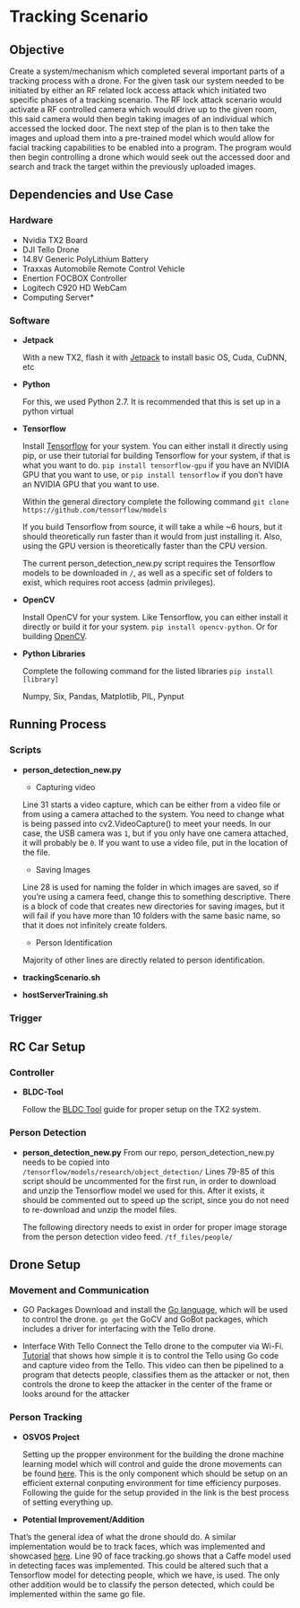 # Tracking Scenario
## Objective

Create a system/mechanism which completed several important parts of a tracking process with a drone. For the given task our system needed to be initiated by either an RF related lock access attack which initiated two specific phases of a tracking scenario. The RF lock attack scenario would activate a RF controlled camera which would drive up to the given room, this said camera would then begin taking images of an individual which accessed the locked door. The next step of the plan is to then take the images and upload them into a pre-trained model which would allow for facial tracking capabilities to be enabled into a program. The program would then begin controlling a drone which would seek out the accessed door and search and track the target within the previously uploaded images.

## Dependencies and Use Case
### Hardware
- Nvidia TX2 Board
- DJI Tello Drone
- 14.8V Generic PolyLithium Battery
- Traxxas Automobile Remote Control Vehicle
- Enertion FOCBOX Controller
- Logitech C920 HD WebCam
- Computing Server*

### Software
- **Jetpack**

  With a new TX2, flash it with [Jetpack](https://docs.nvidia.com/jetpack-l4t/2_1/content/developertools/mobile/jetpack/jetpack_l4t/2.0/jetpack_l4t_install.htm) to install basic OS, Cuda, CuDNN, etc
- **Python**
  
  For this, we used Python 2.7. It is recommended that this is set up in a python virtual 
- **Tensorflow** 
  
  Install [Tensorflow](https://www.tensorflow.org/install/) for your system. You can either install it directly using pip, or use their tutorial for building Tensorflow for your system, if that is what you want to do. `pip install tensorflow-gpu` if you have an NVIDIA GPU that you want to use, or `pip install tensorflow` if you don’t have an NVIDIA GPU that you want to use.
  
  Within the general directory complete the following command `git clone https://github.com/tensorflow/models`
  
  If you build Tensorflow from source, it will take a while ~6 hours, but it should theoretically run faster than it would from just installing it. Also, using the GPU version is theoretically faster than the CPU version.
  
  The current person_detection_new.py script requires the Tensorflow models to be downloaded in `/`, as well as a specific set of folders to exist, which requires root access (admin privileges). 
- **OpenCV**
  
  Install OpenCV for your system. Like Tensorflow, you can either install it directly or build it for your system.
`pip install opencv-python`. Or for building [OpenCV](https://docs.opencv.org/3.3.1/d7/d9f/tutorial_linux_install.html).

- **Python Libraries**

  Complete the following command for the listed libraries
  `pip install [library]`

  Numpy, Six, Pandas, Matplotlib, PIL, Pynput

## Running Process
### Scripts
 - **person_detection_new.py**
 
    - Capturing video
    
    Line 31 starts a video capture, which can be either from a video file or from using a camera attached to the system. You need to change what is being passed into cv2.VideoCapture() to meet your needs. In our case, the USB camera was `1`, but if you only have one camera attached, it will probably be `0`. If you want to use a video file, put in the location of the file.
  
    - Saving Images
    
    Line 28 is used for naming the folder in which images are saved, so if you’re using a camera feed, change this to something descriptive. There is a block of code that creates new directories for saving images, but it will fail if you have more than 10 folders with the same basic name, so that it does not infinitely create folders.
    
   - Person Identification
   
    Majority of other lines are directly related to person identification.
 
 - **trackingScenario.sh**
 
 
 
 - **hostServerTraining.sh**



### Trigger


## RC Car Setup
### Controller
 - **BLDC-Tool**
  
   Follow the [BLDC Tool](https://github.com/vedderb/bldc-tool) guide for proper setup on the TX2 system.
   
### Person Detection
 - **person_detection_new.py** 
    From our repo, person_detection_new.py needs to be copied into `/tensorflow/models/research/object_detection/`
Lines 79-85 of this script should be uncommented for the first run, in order to download and unzip the Tensorflow model we used for this. After it exists, it should be commented out to speed up the script, since you do not need to re-download and unzip the model files.

   The following directory needs to exist in order for proper image storage from the person detection video feed.
`/tf_files/people/`


## Drone Setup
### Movement and Communication
 - GO Packages
  Download and install the [Go language](https://golang.org/doc/install), which will be used to control the drone. `go get` the GoCV and GoBot packages, which includes a driver for interfacing with the Tello drone.

 - Interface With Tello
  Connect the Tello drone to the computer via Wi-Fi.  [Tutorial](https://gobot.io/blog/2018/04/20/hello-tello-hacking-drones-with-go/) that shows how simple it is to control the Tello using Go code and capture video from the Tello. This video can then be pipelined to a program that detects people, classifies them as the attacker or not, then controls the drone to keep the attacker in the center of the frame or looks around for the attacker

### Person Tracking
- **OSVOS Project**

  Setting up the propper environment for the building the drone machine learning model which will control and guide the drone movements can be found [here](https://github.com/gitForce99/OSVOS_Project_Tensorflow). This is the only component which should be setup on an efficient external conputing environment for time efficiency purposes. Following the guide for the setup provided in the link is the best process of setting everything up.
  
 - **Potential Improvement/Addition**
 
  That’s the general idea of what the drone should do. A similar implementation would be to track faces, which was implemented and showcased [here](https://github.com/sofwerx/docker-tello-facetrack).
Line 90 of face tracking.go shows that a Caffe model used in detecting faces was implemented. This could be altered such that a Tensorflow model for detecting people, which we have, is used. The only other addition would be to classify the person detected, which could be implemented within the same go file.

